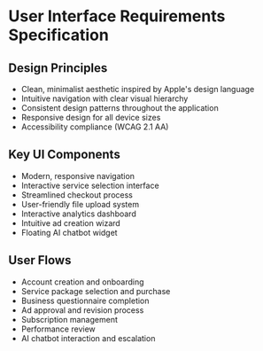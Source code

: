 
# User Interface Requirements Specification

## Design Principles
- Clean, minimalist aesthetic inspired by Apple's design language
- Intuitive navigation with clear visual hierarchy
- Consistent design patterns throughout the application
- Responsive design for all device sizes
- Accessibility compliance (WCAG 2.1 AA)

## Key UI Components
- Modern, responsive navigation
- Interactive service selection interface
- Streamlined checkout process
- User-friendly file upload system
- Interactive analytics dashboard
- Intuitive ad creation wizard
- Floating AI chatbot widget

## User Flows
- Account creation and onboarding
- Service package selection and purchase
- Business questionnaire completion
- Ad approval and revision process
- Subscription management
- Performance review
- AI chatbot interaction and escalation
